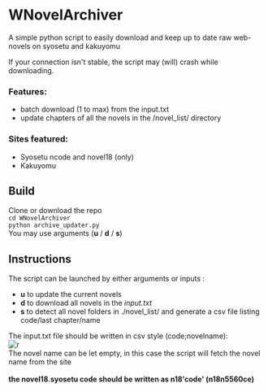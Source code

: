# WNovelArchiver
A simple python script to easily download and keep up to date raw web-novels on syosetu and kakuyomu

If your connection isn't stable, the script may (will) crash while downloading.
### Features:
* batch download (1 to max) from the input.txt
* update chapters of all the novels in the /novel_list/ directory

### Sites featured:
* Syosetu ncode and novel18 (only)
* Kakuyomu


## Build
Clone or download the repo  <br>
<code>cd WNovelArchiver</code><br>
<code>python archive_updater.py</code><br>
You may use arguments (<b>u</b> / <b>d</b> / <b>s</b>)


## Instructions
The script can be launched by either arguments or inputs :
* <b>u</b> to update the current novels
* <b>d</b> to download all novels in the <i>input.txt</i>
* <b>s</b> to detect all novel folders in ./novel_list/ and generate a csv file listing code/last chapter/name

The input.txt file should be written in csv style (code;novelname):<br>
![r](https://image.prntscr.com/image/9VS7bCmcSSmdOlt02XcXmg.png)<br>The novel name can be let empty, in this case the script will fetch the novel name from the site<br>    
**the novel18.syosetu code should be written as n18'code' (n18n5560ce)**

